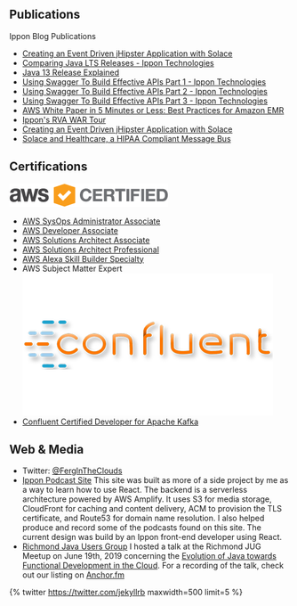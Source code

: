 ## Publications
Ippon Blog Publications
- [Creating an Event Driven jHipster Application with Solace](https://blog.ippon.tech/creating-an-event-driven-jhipster-application-with-solace/)
- [Comparing Java LTS Releases - Ippon Technologies](https://blog.ippon.tech/comparing-java-lts-releases/)
- [Java 13 Release Explained](https://blog.ippon.tech/java-13/)
- [Using Swagger To Build Effective APIs Part 1 - Ippon Technologies](https://blog.ippon.tech/using-swagger-to-build-effective-apis-pt1)
- [Using Swagger To Build Effective APIs Part 2 - Ippon Technologies](https://blog.ippon.tech/using-swagger-to-build-effective-apis-pt2)
- [Using Swagger To Build Effective APIs Part 3 - Ippon Technologies](https://blog.ippon.tech/using-swagger-to-build-effective-apis)
- [AWS White Paper in 5 Minutes or Less: Best Practices for Amazon EMR](https://blog.ippon.tech/aws-white-paper-in-5-minutes-or-less-best-practices-for-amazon-emr/)
- [Ippon's RVA WAR Tour](https://blog.ippon.tech/ippons-rva-war-tour/)
- [Creating an Event Driven jHipster Application with Solace](https://blog.ippon.tech/creating-an-event-driven-jhipster-application-with-solace/)
- [Solace and Healthcare, a HIPAA Compliant Message Bus](https://blog.ippon.tech/hipaa-compliant/)

## Certifications
![](AWS_Certified_Logo_294x230_Color.png)
- [AWS SysOps Administrator Associate](https://www.certmetrics.com/amazon/public/badge.aspx?i=3&t=c&d=2019-05-17&ci=AWS00666114)
- [AWS Developer Associate](https://www.certmetrics.com/amazon/public/badge.aspx?i=1&t=c&d=2019-01-31&ci=AWS00666114)
- [AWS Solutions Architect Associate](https://www.certmetrics.com/amazon/public/badge.aspx?i=2&t=c&d=2018-12-11&ci=AWS00666114)
- [AWS Solutions Architect Professional](https://www.certmetrics.com/amazon/public/badge.aspx?i=4&t=c&d=2019-04-16&ci=AWS00666114)
- [AWS Alexa Skill Builder Specialty](https://www.certmetrics.com/amazon/public/badge.aspx?i=11&t=c&d=2020-04-10&ci=AWS00666114)
- AWS Subject Matter Expert
![](confluentimage.png)
- [Confluent Certified Developer for Apache Kafka](https://images.credential.net/9k4v12ay.png)

## Web & Media
- Twitter: [@FergInTheClouds](https://twitter.com/ferg_in)
- [Ippon Podcast Site](https://podcast.ipponway.com/)
  This site was built as more of a side project by me as a way to learn how to use React.  The backend is a serverless architecture powered by AWS Amplify.  It uses S3 for media storage, CloudFront for caching and content delivery, ACM to provision the TLS certificate, and Route53 for domain name resolution.  I also helped produce and record some of the podcasts found on this site.  The current design was build by an Ippon front-end developer using React.
- [Richmond Java Users Group](https://www.meetup.com/Richmond-Java-Users-Group/)
  I hosted a talk at the Richmond JUG Meetup on June 19th, 2019 concerning the [Evolution of Java towards Functional Development in the Cloud](https://www.meetup.com/Richmond-Java-Users-Group/events/261872467/).  For a recording of the talk, check out our listing on [Anchor.fm](https://anchor.fm/ippon-technologies/episodes/The-Consolidation-of-Functional-Development-e4d4ks)

{% twitter https://twitter.com/jekyllrb maxwidth=500 limit=5 %}
